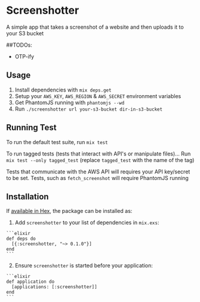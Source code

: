 # Screenshotter
A simple app that takes a screenshot of a website and then uploads it to your S3 bucket

##TODOs:
* OTP-ify

## Usage
1. Install dependencies with `mix deps.get`
2. Setup your `AWS_KEY`, `AWS_REGION` & `AWS_SECRET` environment variables
3. Get PhantomJS running with `phantomjs --wd`
4. Run `./screenshotter url your-s3-bucket dir-in-s3-bucket`

## Running Test
To run the default test suite, run `mix test`

To run tagged tests (tests that interact with API's or manipulate files)...
Run `mix test --only tagged_test` (replace `tagged_test` with the name of the tag)

Tests that communicate with the AWS API will requires your API key/secret to be set. Tests, such
as `fetch_screenshot` will require PhantomJS running

## Installation

If [available in Hex](https://hex.pm/docs/publish), the package can be installed as:

  1. Add `screenshotter` to your list of dependencies in `mix.exs`:

    ```elixir
    def deps do
      [{:screenshotter, "~> 0.1.0"}]
    end
    ```

  2. Ensure `screenshotter` is started before your application:

    ```elixir
    def application do
      [applications: [:screenshotter]]
    end
    ```

